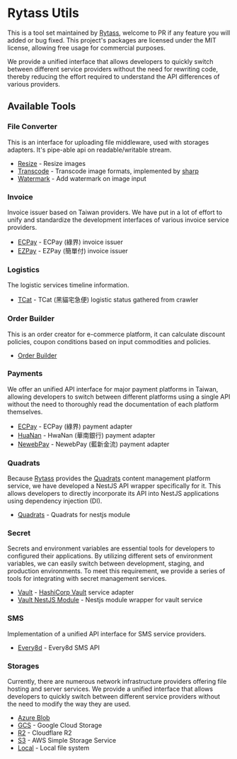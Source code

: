 # Rytass Utils

This is a tool set maintained by [Rytass](https://rytass.com), welcome to PR if any feature you will added or bug fixed. This project's packages are licensed under the MIT license, allowing free usage for commercial purposes.

We provide a unified interface that allows developers to quickly switch between different service providers without the need for rewriting code, thereby reducing the effort required to understand the API differences of various providers.

## Available Tools

### File Converter

This is an interface for uploading file middleware, used with storages adapters. It's pipe-able api on readable/writable stream.

- [Resize](https://www.npmjs.com/package/@rytass/file-converter-adapter-image-resizer) - Resize images
- [Transcode](https://www.npmjs.com/package/@rytass/file-converter-adapter-image-transcoder) - Transcode image formats, implemented by [sharp](https://sharp.pixelplumbing.com/api-output)
- [Watermark](https://www.npmjs.com/package/@rytass/file-converter-adapter-image-watermark) - Add watermark on image input

### Invoice

Invoice issuer based on Taiwan providers. We have put in a lot of effort to unify and standardize the development interfaces of various invoice service providers.

- [ECPay](https://www.npmjs.com/package/@rytass/payments-adapter-ecpay) - ECPay (綠界) invoice issuer
- [EZPay](https://www.npmjs.com/package/@rytass/invoice-adapter-ezpay) - EZPay (簡單付) invoice issuer

### Logistics

The logistic services timeline information.

- [TCat](https://www.npmjs.com/package/@rytass/logistics-adapter-tcat) - TCat (黑貓宅急便) logistic status gathered from crawler

### Order Builder

This is an order creator for e-commerce platform, it can calculate discount policies, coupon conditions based on input commodities and policies.

- [Order Builder](https://www.npmjs.com/package/@rytass/order-builder)

### Payments

We offer an unified API interface for major payment platforms in Taiwan, allowing developers to switch between different platforms using a single API without the need to thoroughly read the documentation of each platform themselves.

- [ECPay](https://www.npmjs.com/package/@rytass/payments-adapter-ecpay) - ECPay (綠界) payment adapter
- [HuaNan](https://www.npmjs.com/package/@rytass/payments-adapter-hwanan) - HwaNan (華南銀行) payment adapter
- [NewebPay](https://www.npmjs.com/package/@rytass/payments-adapter-newebpay) - NewebPay (藍新金流) payment adapter

### Quadrats

Because [Rytass](https://rytass.com) provides the [Quadrats](https://demo.quadrats.io) content management platform service, we have developed a NestJS API wrapper specifically for it. This allows developers to directly incorporate its API into NestJS applications using dependency injection (DI).

- [Quadrats](https://www.npmjs.com/package/@rytass/quadrats-nestjs) - Quadrats for nestjs module

### Secret

Secrets and environment variables are essential tools for developers to configured their applications. By utilizing different sets of environment variables, we can easily switch between development, staging, and production environments. To meet this requirement, we provide a series of tools for integrating with secret management services.

- [Vault](https://www.npmjs.com/package/@rytass/secret-adapter-vault) - [HashiCorp Vault](https://www.vaultproject.io) service adapter
- [Vault NestJS Module](https://www.npmjs.com/package/@rytass/secret-adapter-vault-nestjs) - Nestjs module wrapper for vault service

### SMS

Implementation of a unified API interface for SMS service providers.

- [Every8d](https://www.npmjs.com/package/@rytass/sms-adapter-every8d) - Every8d SMS API

### Storages

Currently, there are numerous network infrastructure providers offering file hosting and server services. We provide a unified interface that allows developers to quickly switch between different service providers without the need to modify the way they are used.

- [Azure Blob](https://www.npmjs.com/package/@rytass/storages-adapter-azure-blob)
- [GCS](https://www.npmjs.com/package/@rytass/storages-adapter-gcs) - Google Cloud Storage
- [R2](https://www.npmjs.com/package/@rytass/storages-adapter-r2) - Cloudflare R2
- [S3](https://www.npmjs.com/package/@rytass/storages-adapter-s3) - AWS Simple Storage Service
- [Local](https://www.npmjs.com/package/@rytass/storages-adapter-local) - Local file system



